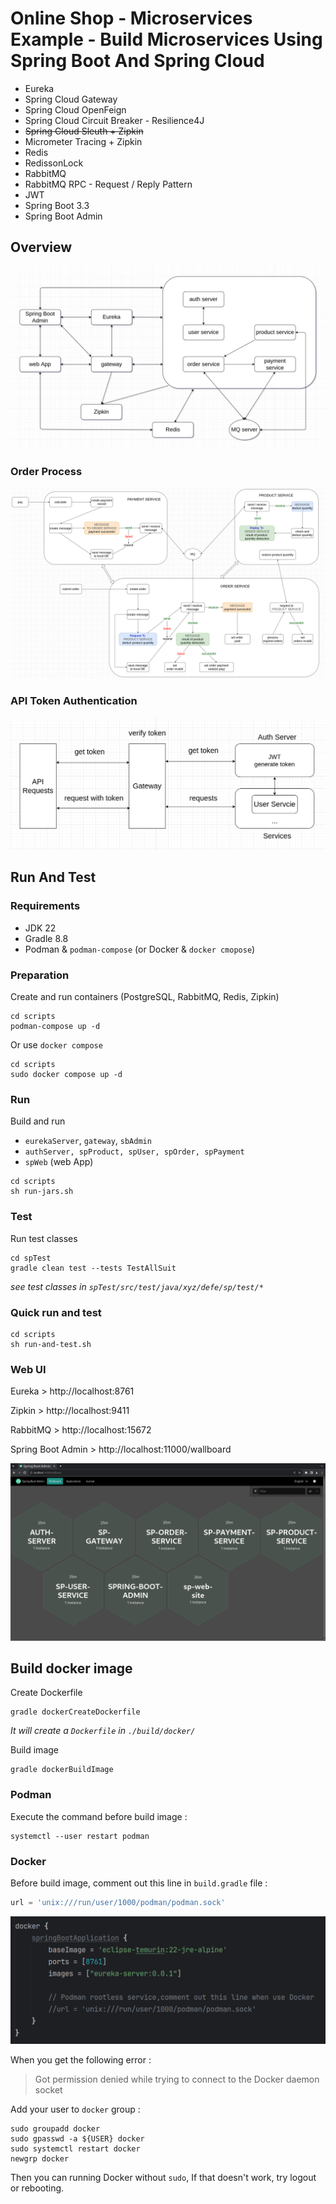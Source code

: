 # Online Shop - Microservices Example - Build Microservices Using Spring Boot And Spring Cloud

- Eureka
- Spring Cloud Gateway
- Spring Cloud OpenFeign
- Spring Cloud Circuit Breaker - Resilience4J
- ~~Spring Cloud Sleuth + Zipkin~~  
- Micrometer Tracing + Zipkin  
- Redis
- RedissonLock  
- RabbitMQ
- RabbitMQ RPC - Request / Reply Pattern
- JWT
- Spring Boot 3.3
- Spring Boot Admin

## Overview

![Overview](./images/sp-overview.png)  

### Order Process

![Order Process](./images/order-process.png)

### API Token Authentication

![API Token Authentication](./images/sp-token-authentication.png)

## Run And Test

### Requirements

- JDK 22
- Gradle 8.8
- Podman & `podman-compose` (or Docker & `docker cmopose`)

### Preparation

Create and run containers (PostgreSQL, RabbitMQ, Redis, Zipkin)

```shell
cd scripts
podman-compose up -d
```

Or use `docker compose`

```shell
cd scripts
sudo docker compose up -d
```

### Run
Build and run
- `eurekaServer`, `gateway`, `sbAdmin`
- `authServer, spProduct, spUser, spOrder, spPayment`
- `spWeb` (web App)

```shell
cd scripts
sh run-jars.sh
```

### Test

Run test classes

```shell
cd spTest
gradle clean test --tests TestAllSuit
```
*see test classes in `spTest/src/test/java/xyz/defe/sp/test/*`*

### Quick run and test
```shell
cd scripts
sh run-and-test.sh
```

### Web UI

Eureka > http://localhost:8761  

Zipkin > http://localhost:9411  

RabbitMQ > http://localhost:15672  

Spring Boot Admin > http://localhost:11000/wallboard  

![Spring Boot Admin Overview](./images/sbAdmin-overview.png)


## Build docker image

Create Dockerfile
```shell
gradle dockerCreateDockerfile
```
*It will create a `Dockerfile` in `./build/docker/`*  
  
Build image
```shell
gradle dockerBuildImage
```

### Podman
Execute the command before build image :
```shell
systemctl --user restart podman
```

### Docker
Before build image, comment out this line in `build.gradle` file :
```groovy
url = 'unix:///run/user/1000/podman/podman.sock'
```
![](./images/build-image.png)

When you get the following error :
> Got permission denied while trying to connect to the Docker daemon socket

Add your user to `docker` group :
```shell
sudo groupadd docker
sudo gpasswd -a ${USER} docker
sudo systemctl restart docker
newgrp docker
```
Then you can running Docker without `sudo`, If that doesn't work, try logout or rebooting.
